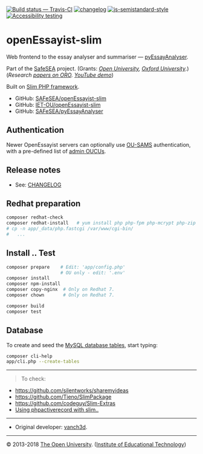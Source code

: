 
[![Build status — Travis-CI][travis-icon]][travis]
[![changelog][release-icon]][changelog]
[![js-semistandard-style][semi-icon]][semi]
[![Accessibility testing][pa11y-icon]][pa11y-ci]

# openEssayist-slim

Web frontend to the essay analyser and summariser — [pyEssayAnalyser][py].

Part of the [SafeSEA][] project.
(Grants: _[Open University][ou-grant], [Oxford University][ox-grant]_.)
(_Research [papers on ORO][oro-ss]. [YouTube demo][yt-demo]_)

Built on [Slim PHP framework][slim].

* GitHub: [SAFeSEA/openEssayist-slim][gh]
* GitHub: [IET-OU/openEssayist-slim][gh-iet]
* GitHub: [SAFeSEA/pyEssayAnalyser][gh-py]

## Authentication

Newer OpenEssayist servers can optionally use [OU-SAMS][] authentication,
with a pre-defined list of [admin OUCUs][admin].

## Release notes

* See: [CHANGELOG][]

## Redhat preparation

```sh
composer redhat-check
composer redhat-install   # yum install php php-fpm php-mcrypt php-zip httpd mod_fcgid
# cp -n app/_data/php.fastcgi /var/www/cgi-bin/
#   ...
```

## Install .. Test

```sh
composer prepare    # Edit: 'app/config.php'
                    # OU only - edit: '.env'
composer install
composer npm-install
composer copy-nginx  # Only on Redhat 7.
composer chown       # Only on Redhat 7.

composer build
composer test
```

## Database

To create and seed the [MySQL database tables][db], start typing:

```sh
composer cli-help
app/cli.php --create-tables
```

---

> To check:

* https://github.com/silentworks/sharemyideas
* https://github.com/Tieno/SlimPackage
* https://github.com/codeguy/Slim-Extras
* [Using phpactiverecord with slim..](http://silentworks.co.uk/blog/development/using-phpactiverecord-with-slim-framework.html)

---

* Original developer: [vanch3d][].

---
© 2013-2018 [The Open University][ou]. ([Institute of Educational Technology][iet])

[ou]: http://www.open.ac.uk/ "Copyright © 2013-2018 The Open University (IET)."
[iet]: https://iet.open.ac.uk/

[vanch3d]: https://github.com/vanch3d "Original developer: Nicolas Van Labeke (vanch3d)"
[changelog]: https://github.com/IET-OU/openEssayist-slim/blob/3.x/CHANGELOG.md

[py]: https://github.com/SAFeSEA/pyEssayAnalyser
[gh]: https://github.com/SAFeSEA/openEssayist-slim "Original"
[gh-iet]: https://github.com/IET-OU/openEssayist-slim "Fork"
[gh-py]: https://github.com/SAFeSEA/pyEssayAnalyser "Python"
[travis]: https://travis-ci.org/IET-OU/openEssayist-slim "IET-OU / openEsasyist-slim"
[travis-icon]: https://travis-ci.org/IET-OU/openEssayist-slim.svg
[travis-ss]:  https://travis-ci.org/SAFeSEA/openEssayist-slim "SafeSEA / openEssayist-slim"
[travis-ss-icon]: https://api.travis-ci.org/SAFeSEA/openEssayist-slim.svg
    "Build status – Travis-CI (PHP)"
[semi]: https://github.com/Flet/semistandard
[semi-icon]: https://img.shields.io/badge/code_style-semistandard-brightgreen.svg?_style=flat-square
    "Javascript coding style — 'semistandard'"
[pa11y-ci]: https://github.com/pa11y/pa11y-ci
    "Automated accessibility testing - via 'pa11y-ci' (work-in-progress)"
[pa11y-icon]: https://img.shields.io/badge/accessibility-pa11y--ci-blue.svg
[release-icon]: https://img.shields.io/github/release/IET-OU/openEssayist-slim.svg "Changelog: latest GitHub release"
[slim]: https://docs.slimframework.com/ "Slim PHP Framework v2"
[db]: https://github.com/IET-OU/openEssayist-slim/blob/3.x/app/_data/openessayist-schema.sql#L24 "SQL database schema"
[ou-sams]: https://github.com/IET-OU/openEssayist-slim/blob/3.x/composer.json#L45 "Composer: use the 'iet-ou/sams-c-auth' library"
[admin]: https://github.com/IET-OU/openEssayist-slim/blob/3.x/app/config.DIST.php#L58 "Configuration: 'admin_oucu_list' => [ .. ]"

[safesea]: http://www.open.ac.uk/researchprojects/safesea/
  "Supportive Automated Feedback for Short Essay Answers (SAFeSEA)."
[yt-demo]: https://youtu.be/7a3ATQPjpiM# "openEssayist Software Tool Demonstration, @ietou on YouTube"
[yt-intro]: https://youtu.be/a9l0ts1tgK4# "Introduction to openEssayist - Professor Denise Whitelock, @ietou on YouTube"
[oro-ss]: http://oro.open.ac.uk/cgi/search/archive/advanced?project_details_project_name=SafeSEA "'SafeSEA' on ORO (10 results)"
[oro-oe]: http://oro.open.ac.uk/cgi/search/archive/simple?meta=OpenEssayist& "'OpenEssayist' on ORO (8 results)"
[ou-grant]: http://gow.epsrc.ac.uk/NGBOViewGrant.aspx?GrantRef=EP/J005959/1
  "Supportive Automated Feedback for Short Essay Answers (SAFeSEA) (Open University, 2012-2014) [EPSRC grant: EP/J005959/1]"
[ox-grant]: http://gow.epsrc.ac.uk/NGBOViewGrant.aspx?GrantRef=EP/J005231/1
  "Supportive Automated Feedback for Short Essay Answers (SAFeSEA) (Oxford University, 2012-2014) [EPSRC grant: EP/J005231/1]"

[End]: //.

